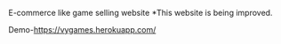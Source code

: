 E-commerce like game selling website
*This website is being improved.

Demo-https://vygames.herokuapp.com/

